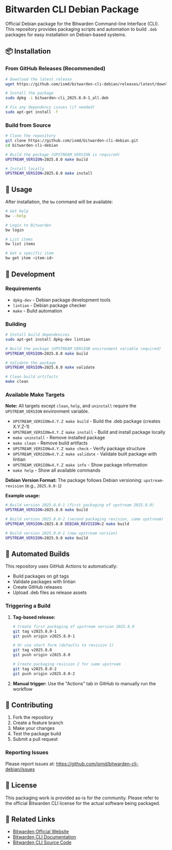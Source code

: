 # Bitwarden CLI Debian Package

Official Debian package for the Bitwarden Command-line Interface (CLI). This repository provides packaging scripts and automation to build `.deb` packages for easy installation on Debian-based systems.

## 📦 Installation

### From GitHub Releases (Recommended)

```bash
# Download the latest release
wget https://github.com/ismd/bitwarden-cli-debian/releases/latest/download/bitwarden-cli_2025.8.0-1_all.deb

# Install the package
sudo dpkg -i bitwarden-cli_2025.8.0-1_all.deb

# Fix any dependency issues (if needed)
sudo apt-get install -f
```

### Build from Source

```bash
# Clone the repository
git clone https://github.com/ismd/bitwarden-cli-debian.git
cd bitwarden-cli-debian

# Build the package (UPSTREAM_VERSION is required)
UPSTREAM_VERSION=2025.8.0 make build

# Install locally
UPSTREAM_VERSION=2025.8.0 make install
```

## 🚀 Usage

After installation, the `bw` command will be available:

```bash
# Get help
bw --help

# Login to Bitwarden
bw login

# List items
bw list items

# Get a specific item
bw get item <item-id>
```

## 🔧 Development

### Requirements

- `dpkg-dev` - Debian package development tools
- `lintian` - Debian package checker
- `make` - Build automation

### Building

```bash
# Install build dependencies
sudo apt-get install dpkg-dev lintian

# Build the package (UPSTREAM_VERSION environment variable required)
UPSTREAM_VERSION=2025.8.0 make build

# Validate the package
UPSTREAM_VERSION=2025.8.0 make validate

# Clean build artifacts
make clean
```

### Available Make Targets

**Note:** All targets except `clean`, `help`, and `uninstall` require the `UPSTREAM_VERSION` environment variable.

- `UPSTREAM_VERSION=X.Y.Z make build` - Build the .deb package (creates X.Y.Z-1)
- `UPSTREAM_VERSION=X.Y.Z make install` - Build and install package locally
- `make uninstall` - Remove installed package
- `make clean` - Remove build artifacts
- `UPSTREAM_VERSION=X.Y.Z make check` - Verify package structure
- `UPSTREAM_VERSION=X.Y.Z make validate` - Validate built package with lintian
- `UPSTREAM_VERSION=X.Y.Z make info` - Show package information
- `make help` - Show all available commands

**Debian Version Format:**
The package follows Debian versioning: `upstream-revision` (e.g., `2025.8.0-1`)

**Example usage:**
```bash
# Build version 2025.8.0-1 (first packaging of upstream 2025.8.0)
UPSTREAM_VERSION=2025.8.0 make build

# Build version 2025.8.0-2 (second packaging revision, same upstream)
UPSTREAM_VERSION=2025.8.0 DEBIAN_REVISION=2 make build

# Build version 2025.9.0-1 (new upstream version)
UPSTREAM_VERSION=2025.9.0 make build
```

## 🔄 Automated Builds

This repository uses GitHub Actions to automatically:

- Build packages on git tags
- Validate packages with lintian
- Create GitHub releases
- Upload .deb files as release assets

### Triggering a Build

1. **Tag-based release:**
   ```bash
   # Create first packaging of upstream version 2025.8.0
   git tag v2025.8.0-1
   git push origin v2025.8.0-1
   
   # Or use short form (defaults to revision 1)
   git tag v2025.8.0
   git push origin v2025.8.0
   
   # Create packaging revision 2 for same upstream
   git tag v2025.8.0-2  
   git push origin v2025.8.0-2
   ```

2. **Manual trigger:** Use the "Actions" tab in GitHub to manually run the workflow

## 🤝 Contributing

1. Fork the repository
2. Create a feature branch
3. Make your changes
4. Test the package build
5. Submit a pull request

### Reporting Issues

Please report issues at: https://github.com/ismd/bitwarden-cli-debian/issues

## 📄 License

This packaging work is provided as-is for the community. Please refer to the official Bitwarden CLI license for the actual software being packaged.

## 🔗 Related Links

- [Bitwarden Official Website](https://bitwarden.com/)
- [Bitwarden CLI Documentation](https://bitwarden.com/help/cli/)
- [Bitwarden CLI Source Code](https://github.com/bitwarden/clients/tree/main/apps/cli)
